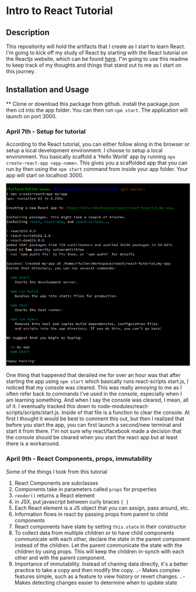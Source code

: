 # Intro to React Tutorial 

## Description
This repositority will hold the artifacts that I create as I start to learn React. I'm going to kick off my study of React by starting with the React tutorial on the Reactjs website, which can be found [here](https://reactjs.org/tutorial/tutorial.html). I"m going to use this readme to keep track of my thoughts and things that stand out to me as I start on this journey. 

## Installation and Usage
** Clone or download this package from github. install the package.json then cd into the app folder. You can then run `npm start`. The application will launch on port 3000.

### April 7th - Setup for tutorial
According to the React tutorial, you can either follow along in the browser or setup a local development environment. I choose to setup a local environment. You basically scaffold a 'Hello World' app by running `npx create-react-app <app-name>`. This gives you a scaffolded app that you can run by then using the `npm start` command from inside your app folder. Your app will start on localhost 3000. 

![create-react-app](create-react-app.png)

One thing that happened that derailed me for over an hour was that after starting the app using `npm start` which basically runs react-scripts start.js, I noticed that my console was cleared. This was really annoying to me as I often refer back to commands I've used in the console, especially when I am learning something. And when I say the console was cleared, I mean, all of it. I eventually tracked this down to node-modules/react-scripts/scripts/start.js. Inside of that file is a function to clear the console. At first I thought it would be best to comment this out, but then I realized that before you start the app, you can first launch a second/new terminal and start it from there. I"m not sure why react/facebook made a decision that the console should be cleared when you start the react app but at least there is a workaround. 

### April 9th - React Components, props, immutability
Some of the things I took from this tutorial
1. React Components are subclasses
2. Components take in parameters called `props` for properties
3. `render()` returns a React element
4. in JSX, put javascript between curly braces `{ }`
5. Each React element is a JS object that you can assign, pass around, etc.
6. Information flows in react by passing props from parent to child components
7. React components have state by setting `this.state` in their constructor
8. To collect data from multiple children or to have child components communicate with each other, declare the state in the parent component instead of the children. Let the parent communicate the state with the children by using props. This will keep the children in-synch with each other and with the parent component.
9. Importance of immutability. Instead of chaning data directly, it's a better practice to take a copy and then modify the copy. 
    ..- Makes complex features simple, such as a feature to view history or revert changes. 
    ..- Makes detecting changes easier to determine when to update state